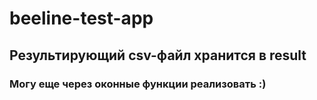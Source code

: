 # beeline-test-app

## Результирующий csv-файл хранится в result
### Могу еще через оконные функции реализовать :)
